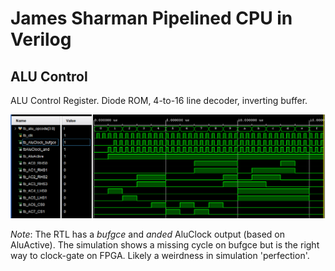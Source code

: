 # James Sharman Pipelined CPU in Verilog
## ALU Control
ALU Control Register. Diode ROM, 4-to-16 line decoder, inverting buffer.

![Simulation Waveform](https://raw.githubusercontent.com/m1geo/JamesSharmanPipelinedCPU/main/Verilog/ALU_Control/ALU_Control_sim.png "Simulation Waveform")


*Note*: The RTL has a _bufgce_ and _anded_ AluClock output (based on AluActive). The simulation shows a missing cycle on bufgce but is the right way to clock-gate on FPGA. Likely a weirdness in simulation 'perfection'.